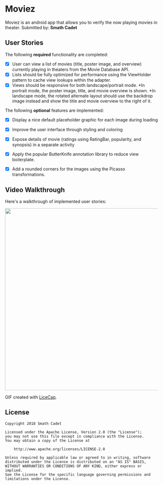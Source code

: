 # Moviez
 Moviez is an android app that allows you to verify the now playing movies in theater.
Submitted by: **Smath Cadet**

## User Stories

The following **required** functionality are completed:

* [x] User can view a list of movies (title, poster image, and overview) currently playing in theaters from the Movie Database API.
* [x] Lists should be fully optimized for performance using the ViewHolder pattern to cache view lookups within the adapter.
* [x] Views should be responsive for both landscape/portrait mode. 
*In portrait mode, the poster image, title, and movie overview is shown.
*In landscape mode, the rotated alternate layout should use the backdrop image instead and show the title and movie overview to the right of it.

The following **optional** features are implemented:

* [x] Display a nice default placeholder graphic for each image during loading 
* [x] Improve the user interface through styling and coloring 
* [x] Expose details of movie (ratings using RatingBar, popularity, and synopsis) in a separate activity
* [x] Apply the popular ButterKnife annotation library to reduce view boilerplate.
* [x]  Add a rounded corners for the images using the Picasso transformations.


## Video Walkthrough

Here's a walkthrough of implemented user stories:

<img src='https://i.imgur.com/Bfa3MaS.gif' width="600" />

GIF created with [LiceCap](http://www.cockos.com/licecap/).


## License

    Copyright 2018 Smath Cadet

    Licensed under the Apache License, Version 2.0 (the "License");
    you may not use this file except in compliance with the License.
    You may obtain a copy of the License at

        http://www.apache.org/licenses/LICENSE-2.0

    Unless required by applicable law or agreed to in writing, software
    distributed under the License is distributed on an "AS IS" BASIS,
    WITHOUT WARRANTIES OR CONDITIONS OF ANY KIND, either express or implied.
    See the License for the specific language governing permissions and
    limitations under the License.
